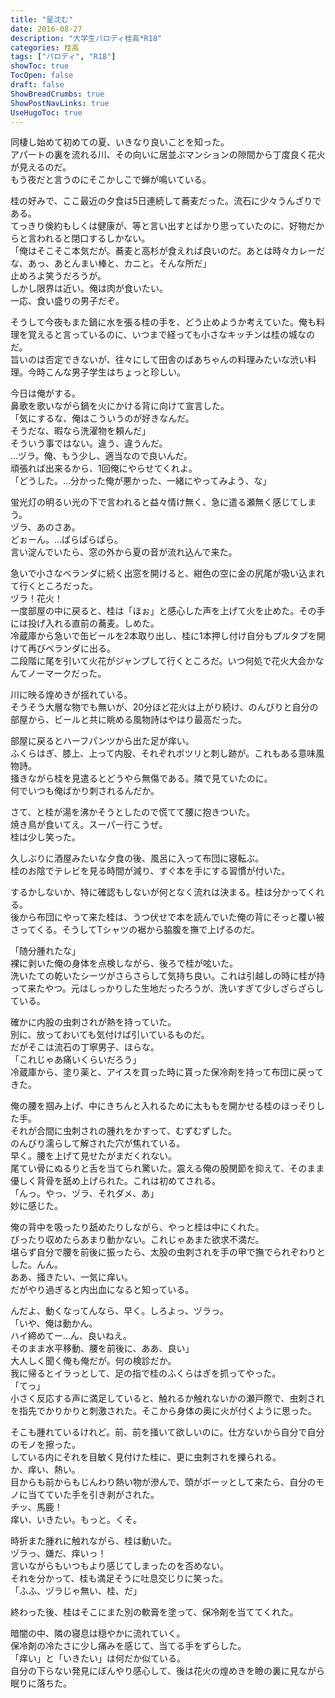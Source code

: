```yaml
---
title: "星沈む"
date: 2016-08-27
description: "大学生パロディ桂高*R18"
categories: 桂高
tags: ["パロディ", "R18"]
showToc: true
TocOpen: false
draft: false
ShowBreadCrumbs: true
ShowPostNavLinks: true
UseHugoToc: true
---
```


同棲し始めて初めての夏、いきなり良いことを知った。  
アパートの裏を流れる川、その向いに居並ぶマンションの隙間から丁度良く花火が見えるのだ。  
もう夜だと言うのにそこかしこで蝉が鳴いている。  

桂の好みで、ここ最近の夕食は5日連続して蕎麦だった。流石に少々うんざりである。  
てっきり倹約もしくは健康が、等と言い出すとばかり思っていたのに、好物だからと言われると閉口するしかない。  
「俺はそこそこ本気だが。蕎麦と高杉が食えれば良いのだ。あとは時々カレーだな、あっ、あとんまい棒と、カニと。そんな所だ」  
止めろよ笑うだろうが。  
しかし限界は近い。俺は肉が食いたい。  
一応、食い盛りの男子だぞ。  

そうして今夜もまた鍋に水を張る桂の手を、どう止めようか考えていた。俺も料理を覚えると言っているのに、いつまで経っても小さなキッチンは桂の城なのだ。  
旨いのは否定できないが、往々にして田舎のばあちゃんの料理みたいな渋い料理。今時こんな男子学生はちょっと珍しい。  

今日は俺がする。  
鼻歌を歌いながら鍋を火にかける背に向けて宣言した。  
「気にするな、俺はこういうのが好きなんだ。  
そうだな、暇なら洗濯物を頼んだ」  
そういう事ではない。違う、違うんだ。  
…ヅラ。俺、もう少し、適当なので良いんだ。  
頑張れば出来るから、1回俺にやらせてくれよ。  
「どうした。…分かった俺が悪かった、一緒にやってみよう、な」  

蛍光灯の明るい光の下で言われると益々情け無く、急に遣る瀬無く感じてしまう。  
ヅラ、あのさあ。  
どぉーん。…ぱらぱらぱら。  
言い淀んでいたら、窓の外から夏の音が流れ込んで来た。  

急いで小さなベランダに続く出窓を開けると、紺色の空に金の尻尾が吸い込まれて行くところだった。  
ヅラ！花火！  
一度部屋の中に戻ると、桂は「ほぉ」と感心した声を上げて火を止めた。その手には投げ入れる直前の蕎麦。しめた。  
冷蔵庫から急いで缶ビールを2本取り出し、桂に1本押し付け自分もプルタブを開けて再びベランダに出る。  
二段階に尾を引いて火花がジャンプして行くところだ。いつ何処で花火大会かなんてノーマークだった。  

川に映る煌めきが揺れている。  
そうそう大層な物でも無いが、20分ほど花火は上がり続け、のんびりと自分の部屋から、ビールと共に眺める風物詩はやはり最高だった。  

部屋に戻るとハーフパンツから出た足が痒い。  
ふくらはぎ、膝上、上って内股、それぞれポツリと刺し跡が。これもある意味風物詩。  
掻きながら桂を見遣るとどうやら無傷である。隣で見ていたのに。  
何でいつも俺ばかり刺されるんだか。  

さて、と桂が湯を沸かそうとしたので慌てて腰に抱きついた。  
焼き鳥が食いてえ。スーパー行こうぜ。  
桂は少し笑った。  

久しぶりに酒屋みたいな夕食の後、風呂に入って布団に寝転ぶ。  
桂のお陰でテレビを見る時間が減り、すぐ本を手にする習慣が付いた。  

するかしないか、特に確認もしないが何となく流れは決まる。桂は分かってくれる。  
後から布団にやって来た桂は、うつ伏せで本を読んでいた俺の背にそっと覆い被さってくる。そうしてTシャツの裾から脇腹を撫で上げるのだ。  

「随分腫れたな」  
裸に剥いた俺の身体を点検しながら、後ろで桂が呟いた。  
洗いたての乾いたシーツがさらさらして気持ち良い。これは引越しの時に桂が持って来たやつ。元はしっかりした生地だったろうが、洗いすぎて少しざらざらしている。  

確かに内股の虫刺されが熱を持っていた。  
別に、放っておいても気付けば引いているものだ。  
だがそこは流石の丁寧男子、ほらな。  
「これじゃあ痛いくらいだろう」  
冷蔵庫から、塗り薬と、アイスを買った時に貰った保冷剤を持って布団に戻ってきた。  

俺の腰を掴み上げ、中にきちんと入れるために太ももを開かせる桂のほっそりした手。  
それが合間に虫刺されの腫れをかすって、むずむずした。  
のんびり濡らして解された穴が焦れている。  
早く。腰を上げて見せたがまだくれない。  
尾てい骨にぬるりと舌を当てられ驚いた。震える俺の股関節を抑えて、そのまま優しく背骨を舐め上げられた。これは初めてされる。  
「んっ。やっ、ヅラ、それダメ、あ」  
妙に感じた。  

俺の背中を吸ったり舐めたりしながら、やっと桂は中にくれた。  
ぴったり収めたらあまり動かない。これじゃあまた欲求不満だ。  
堪らず自分で腰を前後に振ったら、太股の虫刺されを手の甲で撫でられぞわりとした。んん。  
ああ、掻きたい、一気に痒い。  
だがやり過ぎると内出血になると知っている。  

んだよ、動くなってんなら、早く。しろよっ、ヅラっ。  
「いや、俺は動かん。  
ハイ締めてー…ん、良いねえ。  
そのまま水平移動、腰を前後に、ああ、良い」  
大人しく聞く俺も俺だが。何の検診だか。  
我に帰るとイラっとして、足の指で桂のふくらはぎを抓ってやった。  
「てっ」  
小さく反応する声に満足していると、触れるか触れないかの瀬戸際で、虫刺されを指先でかりかりと刺激された。そこから身体の奥に火が付くように思った。  

そこも腫れているけれど。前、前を掻いて欲しいのに。仕方ないから自分で自分のモノを擦った。  
している内にそれを目敏く見付けた桂に、更に虫刺されを擽られる。  
か、痒い、熱い。  
目からも前からもじんわり熱い物が滲んで、頭がボーッとして来たら、自分のモノに当てていた手を引き剥がされた。  
チッ、馬鹿！  
痒い、いきたい。もっと。くそ。  

時折また腫れに触れながら、桂は動いた。  
ヅラっ、嫌だ、痒いっ！  
言いながらもいつもより感じてしまったのを否めない。  
それを分かって、桂も満足そうに吐息交じりに笑った。  
「ふふ、ヅラじゃ無い、桂、だ」  

終わった後、桂はそこにまた別の軟膏を塗って、保冷剤を当ててくれた。  

暗闇の中、隣の寝息は穏やかに流れていく。  
保冷剤の冷たさに少し痛みを感じて、当てる手をずらした。  
「痒い」と「いきたい」は何だか似ている。  
自分の下らない発見にぼんやり感心して、後は花火の煌めきを瞼の裏に見ながら眠りに落ちた。